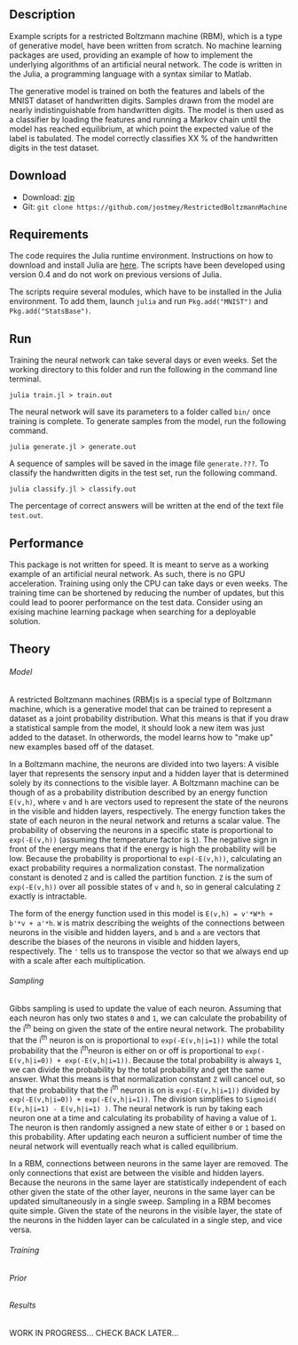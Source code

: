 ## Description

Example scripts for a restricted Boltzmann machine (RBM), which is a type of generative model, have been written from scratch. No machine learning packages are used, providing an example of how to implement the underlying algorithms of an artificial neural network. The code is written in the Julia, a programming language with a syntax similar to Matlab.

The generative model is trained on both the features and labels of the MNIST dataset of handwritten digits. Samples drawn from the model are nearly indistinguishable from handwritten digits. The model is then used as a classifier by loading the features and running a Markov chain until the model has reached equilibrium, at which point the expected value of the label is tabulated. The model correctly classifies XX % of the handwritten digits in the test dataset.

## Download

* Download: [zip](https://github.com/jostmey/RestrictedBoltzmannMachine/zipball/master)
* Git: `git clone https://github.com/jostmey/RestrictedBoltzmannMachine`

## Requirements

The code requires the Julia runtime environment. Instructions on how to download and install Julia are [here](http://julialang.org/). The scripts have been developed using version 0.4 and do not work on previous versions of Julia.

The scripts require several modules, which have to be installed in the Julia environment. To add them, launch `julia` and run `Pkg.add("MNIST")` and `Pkg.add("StatsBase")`.

## Run

Training the neural network can take several days or even weeks. Set the working directory to this folder and run the following in the command line terminal.

`julia train.jl > train.out`

The neural network will save its parameters to a folder called `bin/` once training is complete. To generate samples from the model, run the following command.

`julia generate.jl > generate.out`

A sequence of samples will be saved in the image file `generate.???`. To classify the handwritten digits in the test set, run the following command.

`julia classify.jl > classify.out`

The percentage of correct answers will be written at the end of the text file `test.out`.

## Performance

This package is not written for speed. It is meant to serve as a working example of an artificial neural network. As such, there is no GPU acceleration. Training using only the CPU can take days or even weeks. The training time can be shortened by reducing the number of updates, but this could lead to poorer performance on the test data. Consider using an exising machine learning package when searching for a deployable solution.

## Theory

###### Model

A restricted Boltzmann machines (RBM)s is a special type of Boltzmann machine, which is a generative model that can be trained to represent a dataset as a joint probability distribution. What this means is that if you draw a statistical sample from the model, it should look a new item was just added to the dataset. In otherwords, the model learns how to "make up" new examples based off of the dataset.

In a Boltzmann machine, the neurons are divided into two layers: A visible layer that represents the sensory input and a hidden layer that is determined solely by its connections to the visible layer. A Boltzmann machine can be though of as a probability distribution described by an energy function `E(v,h)`, where `v` and `h` are vectors used to represent the state of the neurons in the visible and hidden layers, respectively. The energy function takes the state of each neuron in the neural network and returns a scalar value. The probability of observing the neurons in a specific state is proportional to `exp(-E(v,h))` (assuming the temperature factor is `1`). The negative sign in front of the energy means that if the energy is high the probability will be low. Because the probability is proportional to `exp(-E(v,h))`, calculating an exact probability requires a normalization constast. The normalization constant is denoted `Z` and is called the partition function. `Z` is the sum of `exp(-E(v,h))` over all possible states of `v` and `h`, so in general calculating `Z` exactly is intractable.

The form of the energy function used in this model is `E(v,h) = v'*W*h + b'*v + a'*h`. `W` is matrix describing the weights of the connections between neurons in the visible and hidden layers, and `b` and `a` are vectors that describe the biases of the neurons in visible and hidden layers, respectively. The `'` tells us to transpose the vector so that we always end up with a scale after each multiplication.

###### Sampling

Gibbs sampling is used to update the value of each neuron. Assuming that each neuron has only two states `0` and `1`, we can calculate the probability of the i<sup>th</sup> being on given the state of the entire neural network. The probability that the i<sup>th</sup> neuron is on is proportional to `exp(-E(v,h|i=1))` while the total probability that the i<sup>th</sup>neuron is either on or off is proportional to `exp(-E(v,h|i=0)) + exp(-E(v,h|i=1))`. Because the total probability is always `1`, we can divide the probability by the total probability and get the same answer. What this means is that normalization constant `Z` will cancel out, so that the probability that the i<sup>th</sup> neuron is on is `exp(-E(v,h|i=1))` divided by `exp(-E(v,h|i=0)) + exp(-E(v,h|i=1))`. The division simplifies to `Sigmoid( E(v,h|i=1) - E(v,h|i=1) )`. The neural network is run by taking each neuron one at a time and calculating its probability of having a value of `1`. The neuron is then randomly assigned a new state of either `0` or `1` based on this probability. After updating each neuron a sufficient number of time the neural network will eventually reach what is called equilibrium. 

In a RBM, connections between neurons in the same layer are removed. The only connections that exist are between the visible and hidden layers. Because the neurons in the same layer are statistically independent of each other given the state of the other layer, neurons in the same layer can be updated simultaneously in a single sweep. Sampling in a RBM becomes quite simple. Given the state of the neurons in the visible layer, the state of the neurons in the hidden layer can be calculated in a single step, and vice versa.

###### Training



###### Prior



###### Results




WORK IN PROGRESS... CHECK BACK LATER...

